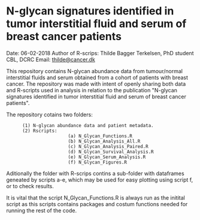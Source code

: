 
# N-glycan signatures identified in tumor interstitial fluid and serum of breast cancer patients

Date: 06-02-2018
Author of R-scrips: Thilde Bagger Terkelsen, PhD student CBL, DCRC
Email: thilde@cancer.dk 


This repository contains N-glycan abundance data from tumour/normal interstitial fluids and serum obtained from a cohort of patients with breast cancer. The repository was made with intent of openly sharing both data and R-scripts used in analysis in relation to the publication "N-glycan signatures identified in tumor interstitial fluid and serum of breast cancer patients".

The repository cotains two folders:
                                    
          (1) N-glycan abundance data and patient metadata. 
          (2) Rscripts:
                           (a) N_Glycan_Functions.R
                           (b) N_Glycan_Analysis_All.R
                           (c) N_Glycan_Analysis_Paired.R
                           (d) N_Glycan_Survival_Analysis.R
                           (e) N_Glycan_Serum_Analysis.R
                           (f) N_Glycan_Figures.R
                                    
Aditionally the folder with R-scrips contins a sub-folder with dataframes geneated by scripts a-e, which may be used for easy plotting using script f, or to check results.

It is vital that the script N_Glycan_Functions.R is always run as the initital script as this scripts contains packages and costum functions needed for running the rest of the code.
